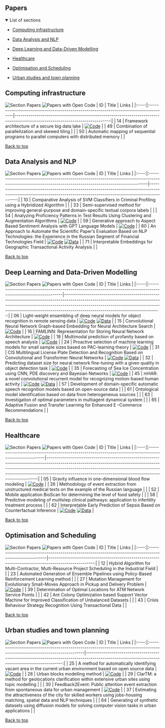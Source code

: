 
## Papers

<details open>
<summary>List of sections<a id="sections"></a></summary>

- [Computing infrastructure](#computing-infrastructure)

- [Data Analysis and NLP](#data-analysis-and-nlp)

- [Deep Learning and Data-Driven Modelling](#deep-learning-and-data-driven-modelling)

- [Healthcare](#healthcare)

- [Optimisation and Scheduling](#optimisation-and-scheduling)

- [Urban studies and town planning](#urban-studies-and-town-planning)

</details>

## Computing infrastructure

![Section Papers](https://img.shields.io/badge/Section%20Papers-3-42BA16) ![Papers with Open Code](https://img.shields.io/badge/Papers%20with%20Open%20Code-1-1D7FBF)
|  ID  | Title                                                                                  |                                                                                                                         Links |
|:----:|:---------------------------------------------------------------------------------------|------------------------------------------------------------------------------------------------------------------------------:|
|  14  | Framework architecture of a secure big data lake                                       | [![Code](https://img.shields.io/badge/Code-159957.svg)](https://github.com/IcyAltair/Pet-projects/tree/main/SDLAF_dashboards) |
|  49  | Combination of parallelization and skewed tiling                                       |                                                                                                                               |
|  50  | Automatic mapping of sequential programs to parallel computers with distributed memory |                                                                                                                               |

[Back to top](#papers)

## Data Analysis and NLP

![Section Papers](https://img.shields.io/badge/Section%20Papers-6-42BA16) ![Papers with Open Code](https://img.shields.io/badge/Papers%20with%20Open%20Code-3-1D7FBF)
|  ID  | Title                                                                                                                                                      |                                                                                                                                                                  Links |
|:----:|:-----------------------------------------------------------------------------------------------------------------------------------------------------------|-----------------------------------------------------------------------------------------------------------------------------------------------------------------------:|
|  10  | Comparative Analysis of SVM Classifiers in Criminal Profiling using a Hybridized Algorithm                                                                 |                                                                                                                                                                        |
|  33  | Semi-supervised method for improving general-purpose and domain-specific textual corpora labels                                                            |                                                                                                                                                                        |
|  54  | Analyzing Proficiency Patterns in Test Results Using Clustering and Augmentation Algorithms                                                                |                                                       [![Code](https://img.shields.io/badge/Code-159957.svg)](https://github.com/kdeviatiarova/PROCEDIA-YSC-APPTRUCAA) |
|  59  | Generative approach to Aspect Based Sentiment Analysis with GPT Language Models                                                                            |                                                                           [![Code](https://img.shields.io/badge/Code-159957.svg)](https://github.com/stas1f1/gpt-aste) |
|  60  | An Approach to Automate the Scientific Paper’s Evaluation Based on NLP Technologies: the Experience in the Russian Segment of Financial Technologies Field | [![Code](https://img.shields.io/badge/Code-159957.svg)](https://shorturl.at/fzEG7)  [![Data](https://img.shields.io/badge/Data-20BEFF.svg)](https://shorturl.at/lovxA) |
|  71  | Interpretable Embeddings for Geographic Transactional Activity Analysis                                                                                    |                                                                                                                                                                        |

[Back to top](#papers)

## Deep Learning and Data-Driven Modelling

![Section Papers](https://img.shields.io/badge/Section%20Papers-13-42BA16) ![Papers with Open Code](https://img.shields.io/badge/Papers%20with%20Open%20Code-9-1D7FBF)
|  ID  | Title                                                                                                           |                                                                                                                                                                                                                                                                                     Links |
|:----:|:----------------------------------------------------------------------------------------------------------------|------------------------------------------------------------------------------------------------------------------------------------------------------------------------------------------------------------------------------------------------------------------------------------------:|
|  06  | Light-weight ensembling of deep neural models for object recognition in remote sensing data                     |                                                             [![Code](https://img.shields.io/badge/Code-159957.svg)](https://github.com/ITMO-NSS-team/LightObjRecEnsembler)  [![Data](https://img.shields.io/badge/Data-20BEFF.svg)](https://github.com/chaozhong2010/VHR-10_dataset_coco) |
|  15  | Convolutional Neural Network Graph-based Embedding for Neural Architecture Search                               |                                                                                                                                                                                 [![Code](https://img.shields.io/badge/Code-159957.svg)](https://github.com/Turukmokto/GraphEmbedding-dev) |
|  16  | FAMLINN: Representation for Storing Neural Network Architecture                                                 |                                                                                                                                                                                            [![Code](https://img.shields.io/badge/Code-159957.svg)](https://github.com/IvanMaslov/famlinn) |
|  18  | Multimodal prediction of profanity based on speech analysis                                                     |                                                                                                                                                                                [![Code](https://img.shields.io/badge/Code-159957.svg)](https://github.com/expertspec/profanity-predictor) |
|  24  | Proactive selection of machine learning models for small sample sizes based on PAC-learning theory              |                                                                                                                                                                      [![Code](https://img.shields.io/badge/Code-159957.svg)](https://github.com/Anna-Pinewood/Ischemic_Stroke_Prediction) |
|  31  | CIS Multilingual License Plate Detection and Recognition Based on Convolutional and Transformer Neural Networks |                                                                                                                [![Code](https://img.shields.io/badge/Code-159957.svg)](https://github.)  [![Data](https://img.shields.io/badge/Data-20BEFF.svg)](https://github.com/ria-com/nomeroff-net) |
|  32  | Predicting dataset size for neural network fine-tuning with a given quality in object detection task            |                                                                                                                                                                          [![Code](https://img.shields.io/badge/Code-159957.svg)](https://github.com/phoenix-1202/Predicting-dataset-size) |
|  35  | Forecasting of Sea Ice Concentration using CNN, PDE discovery and Bayesian Networks                             |                                                                                                                                                              [![Code](https://img.shields.io/badge/Code-159957.svg)](https://github.com/ITMO-NSS-team/ice-concentration-prediction-paper) |
|  45  | mHAR: a novel convolutional recurrent model for recognizing motion-based human activity                         | [![Code](https://img.shields.io/badge/Code-159957.svg)](https://github.com/prabhatkumar13/mHAR-a-novel-convolutional-recurrent-model-for-recognizing-motion-based-human-activity)  [![Data](https://img.shields.io/badge/Data-20BEFF.svg)](https://www.cis.fordham.edu/wisdm/dataset.php) |
|  57  | Development of domain-specific automatic speech recognition models based on open-source data                    |                                                                                                                                                                                                                                                                                           |
|  61  | Ontological model identification based on data from heterogeneous sources                                       |                                                                                                                                                                                                                                                                                           |
|  63  | Investigation of optimal parameters in multiagent dynamical system                                              |                                                                                                                                                                                                                                                                                           |
|  65  | Adaptive Fusion and Transfer Learning for Enhanced E –Commerce Recommendations                                  |                                                                                                                                                                                                                                                                                           |

[Back to top](#papers)

## Healthcare

![Section Papers](https://img.shields.io/badge/Section%20Papers-5-42BA16) ![Papers with Open Code](https://img.shields.io/badge/Papers%20with%20Open%20Code-2-1D7FBF)
|  ID  | Title                                                                                                  |                                                                                                                                                                                                                                                                                                              Links |
|:----:|:-------------------------------------------------------------------------------------------------------|-------------------------------------------------------------------------------------------------------------------------------------------------------------------------------------------------------------------------------------------------------------------------------------------------------------------:|
|  05  | Gravity influence in one-dimensional blood flow modeling                                               |                                                                                                                                                                                                  [![Code](https://img.shields.io/badge/Code-159957.svg)](https://github.com/ITMO-MMRM-lab/Complex_bloodflow_model) |
|  26  | Methodology of event extraction from unstructured medical texts on the example of the Russian language |                                                                                                                                                                                                                                                                                                                    |
|  52  | Mobile application BioScan for determining the level of food safety                                    |                                                                                                                                                                                                                                                                                                                    |
|  58  | Predictive modeling of multistep clinical pathways: application to infertility treatment process       |                                                                                                                                                                                                                                                                                                                    |
|  62  | Interpretable Early Prediction of Sepsis Based on Counterfactual Inference                             | [![Code](https://img.shields.io/badge/Code-159957.svg)](https://colab.research.google.com/drive/18cpFuWNliXGtONulvjGD60YF30CiOARl?usp=sharing)  [![Data](https://img.shields.io/badge/Data-20BEFF.svg)](https://huggingface.co/datasets/Erick-UM/Sepsis_counterfacual_inference/blob/main/nomiss_tar_train_df.csv) |

[Back to top](#papers)

## Optimisation and Scheduling

![Section Papers](https://img.shields.io/badge/Section%20Papers-6-42BA16) ![Papers with Open Code](https://img.shields.io/badge/Papers%20with%20Open%20Code-1-1D7FBF)
|  ID  | Title                                                                                                   |                                                                                                Links |
|:----:|:--------------------------------------------------------------------------------------------------------|-----------------------------------------------------------------------------------------------------:|
|  12  | Hybrid Algorithm for Multi-Contractor, Multi-Resource Project Scheduling in the Industrial Field        |                                                                                                      |
|  23  | Automated Generation of Ensemble Pipelines using Policy-Based Reinforcement Learning method             |                                                                                                      |
|  27  | Mutation Management for Evolutionary Small-Moves Approach in Pickup and Delivery Problem                | [![Code](https://img.shields.io/badge/Code-159957.svg)](https://github.com/xeniabaturina/pdp_python) |
|  39  | Determination of Optimal Locations for ATM Network Service Points                                       |                                                                                                      |
|  42  | Ant Colony Optimization based Support Vector Machine for Improved Classification of Unbalanced Datasets |                                                                                                      |
|  43  | Crisis Behaviour Strategy Recognition Using Transactional Data                                          |                                                                                                      |

[Back to top](#papers)

## Urban studies and town planning

![Section Papers](https://img.shields.io/badge/Section%20Papers-6-42BA16) ![Papers with Open Code](https://img.shields.io/badge/Papers%20with%20Open%20Code-3-1D7FBF)
|  ID  | Title                                                                                                                      |                                                                                                                                           Links |
|:----:|:---------------------------------------------------------------------------------------------------------------------------|------------------------------------------------------------------------------------------------------------------------------------------------:|
|  25  | A method for automatically identifying vacant area in the current urban environment based on open source data              |                                                   [![Code](https://img.shields.io/badge/Code-159957.svg)](https://github.com/Mvin8/vacant_land) |
|  28  | Urban blocks modelling method                                                                                              | [![Code](https://img.shields.io/badge/Code-159957.svg)](https://github.com/iduprojects/masterplanning/tree/main/masterplan_tools/method/blocks) |
|  29  | ClarTM: a method for geolocations clarification within extensive urban sites using topic modelling                         |                                                                                                                                                 |
|  30  | Feedback2Event: Public attention event extraction from spontaneous data for urban management                               |          [![Code](https://img.shields.io/badge/Code-159957.svg)](https://github.com/Text-Analytics/SOIKA/tree/ysc_conference_code/ysc_examples) |
|  37  | Estimating the attractiveness of the city for skilled workers using jobs-housing matching, spatial data and NLP techniques |                                                                                                                                                 |
|  64  | Generating of synthetic datasets using diffusion models for solving computer vision tasks in urban applications            |                                                                                                                                                 |

[Back to top](#papers)

